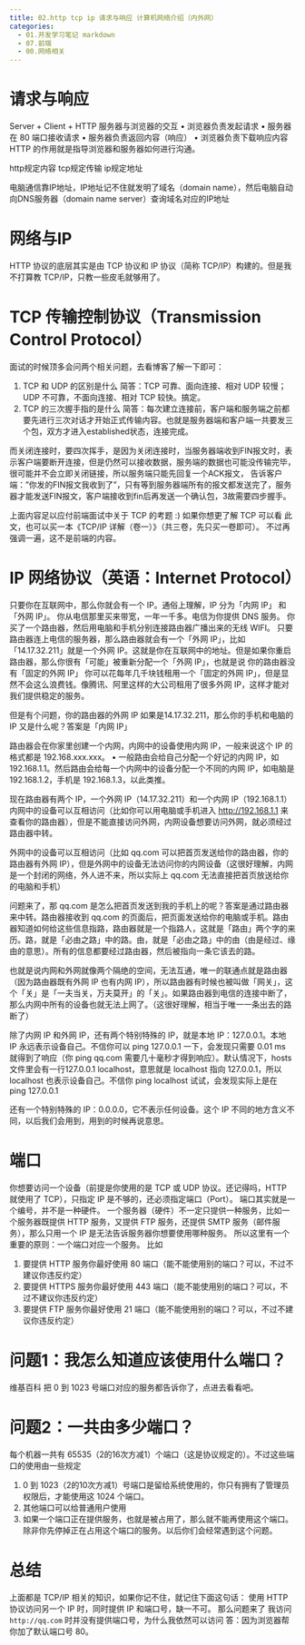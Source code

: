 ```yaml
---
title: 02.http tcp ip 请求与响应 计算机网络介绍（内外网）
categories:
  - 01.开发学习笔记 markdown
  - 07.前端
  - 00.网络相关
---
```


# 请求与响应
Server + Client + HTTP
服务器与浏览器的交互
•	浏览器负责发起请求
•	服务器在 80 端口接收请求
•	服务器负责返回内容（响应）
•	浏览器负责下载响应内容
HTTP 的作用就是指导浏览器和服务器如何进行沟通。

http规定内容
tcp规定传输
ip规定地址

电脑通信靠IP地址，IP地址记不住就发明了域名（domain name），然后电脑自动向DNS服务器（domain name server）查询域名对应的IP地址

# 网络与IP
HTTP 协议的底层其实是由 TCP 协议和 IP 协议（简称 TCP/IP）构建的。但是我不打算教 TCP/IP，只教一些皮毛就够用了。
#	TCP 传输控制协议（Transmission Control Protocol）
面试的时候顶多会问两个相关问题，去看博客了解一下即可：
1.	TCP 和 UDP 的区别是什么
简答：TCP 可靠、面向连接、相对 UDP 较慢；UDP 不可靠，不面向连接、相对 TCP 较快。搞定。
2.	TCP 的三次握手指的是什么
简答：每次建立连接前，客户端和服务端之前都要先进行三次对话才开始正式传输内容。也就是服务器端和客户端一共要发三个包，双方才进入established状态，连接完成。

而关闭连接时，要四次挥手，是因为关闭连接时，当服务器端收到FIN报文时，表示客户端要断开连接，但是仍然可以接收数据，服务端的数据也可能没传输完毕，很可能并不会立即关闭链接，所以服务端只能先回复一个ACK报文， 告诉客户端：”你发的FIN报文我收到了”，只有等到服务器端所有的报文都发送完了，服务器才能发送FIN报文，客户端接收到fin后再发送一个确认包，3故需要四步握手。

上面内容足以应付前端面试中关于 TCP 的考题 :)
如果你想更了解 TCP 可以看 此文，也可以买一本《TCP/IP 详解（卷一）》（共三卷，先只买一卷即可）。
不过再强调一遍，这不是前端的内容。

# IP 网络协议（英语：Internet Protocol）
只要你在互联网中，那么你就会有一个 IP。通俗上理解，IP 分为「内网 IP」 和「外网 IP」。
你从电信那里买来带宽，一年一千多。电信为你提供 DNS 服务。
你买了一个路由器，然后用电脑和手机分别连接路由器广播出来的无线 WIFI。
只要路由器连上电信的服务器，那么路由器就会有一个「外网 IP」，比如「14.17.32.211」就是一个外网 IP。这就是你在互联网中的地址。但是如果你重启路由器，那么你很有「可能」被重新分配一个「外网 IP」，也就是说 你的路由器没有「固定的外网 IP」
你可以花每年几千块钱租用一个「固定的外网 IP」，但是显然不会这么浪费钱。像腾讯、阿里这样的大公司租用了很多外网 IP，这样才能对我们提供稳定的服务。

但是有个问题，你的路由器的外网 IP 如果是14.17.32.211，那么你的手机和电脑的 IP 又是什么呢？答案是「内网 IP」

路由器会在你家里创建一个内网，内网中的设备使用内网 IP，一般来说这个 IP 的格式都是 192.168.xxx.xxx。
•	一般路由会给自己分配一个好记的内网 IP，如 192.168.1.1。然后路由会给每一个内网中的设备分配一个不同的内网 IP，如电脑是 192.168.1.2，手机是 192.168.1.3，以此类推。

现在路由器有两个 IP，一个外网 IP（14.17.32.211）和一个内网 IP（192.168.1.1）
内网中的设备可以互相访问（比如你可以用电脑或手机进入 http://192.168.1.1 来查看你的路由器），但是不能直接访问外网，内网设备想要访问外网，就必须经过路由器中转。

外网中的设备可以互相访问（比如 qq.com 可以把首页发送给你的路由器，你的路由器有外网 IP），但是外网中的设备无法访问你的内网设备（这很好理解，内网是一个封闭的网络，外人进不来，所以实际上 qq.com 无法直接把首页放送给你的电脑和手机）

问题来了，那 qq.com 是怎么把首页发送到我的手机上的呢？答案是通过路由器来中转。路由器接收到 qq.com 的页面后，把页面发送给你的电脑或手机。路由器知道如何给这些信息指路，路由器就是一个指路人，这就是「路由」两个字的来历。路，就是「必由之路」中的路。由，就是「必由之路」中的由（由是经过、缘由的意思）。所有的信息都要经过路由器，然后被指向一条它该去的路。

也就是说内网和外网就像两个隔绝的空间，无法互通，唯一的联通点就是路由器（因为路由器既有外网 IP 也有内网 IP），所以路由器有时候也被叫做「网关」，这个「关」是「一夫当关，万夫莫开」的「关」。如果路由器到电信的连接中断了，那么内网中所有的设备也就无法上网了。（这很好理解，相当于唯一一条出去的路断了）

除了内网 IP 和外网 IP，还有两个特别特殊的 IP，就是本地 IP：127.0.0.1。本地 IP 永远表示设备自己。不信你可以 ping 127.0.0.1 一下，会发现只需要 0.01 ms 就得到了响应（你 ping qq.com 需要几十毫秒才得到响应）。默认情况下，hosts 文件里会有一行127.0.0.1 localhost，意思就是 localhost 指向 127.0.0.1，所以 localhost 也表示设备自己。不信你 ping localhost 试试，会发现实际上是在 ping 127.0.0.1

还有一个特别特殊的 IP：0.0.0.0，它不表示任何设备。这个 IP 不同的地方含义不同，以后我们会用到，用到的时候再说意思。

# 端口
你想要访问一个设备（前提是你使用的是 TCP 或 UDP 协议。还记得吗，HTTP 就使用了 TCP），只指定 IP 是不够的，还必须指定端口（Port）。
端口其实就是一个编号，并不是一种硬件。
一个服务器（硬件）不一定只提供一种服务，比如一个服务器既提供 HTTP 服务，又提供 FTP 服务，还提供 SMTP 服务（邮件服务），那么只用一个 IP 是无法告诉服务器你想要使用哪种服务。
所以这里有一个重要的原则：一个端口对应一个服务。
比如
1.	要提供 HTTP 服务你最好使用 80 端口（能不能使用别的端口？可以，不过不建议你违反约定）
2.	要提供 HTTPS 服务你最好使用 443 端口（能不能使用别的端口？可以，不过不建议你违反约定）
3.	要提供 FTP 服务你最好使用 21 端口（能不能使用别的端口？可以，不过不建议你违反约定）


# 问题1：我怎么知道应该使用什么端口？
维基百科 把 0 到 1023 号端口对应的服务都告诉你了，点进去看看吧。
# 问题2：一共由多少端口？
每个机器一共有 65535（2的16次方减1）个端口（这是协议规定的）。不过这些端口的使用由一些规定
1. 0 到 1023（2的10次方减1）号端口是留给系统使用的，你只有拥有了管理员权限后，才能使用这 1024 个端口。
2. 其他端口可以给普通用户使用
3. 如果一个端口正在提供服务，也就是被占用了，那么就不能再使用这个端口。除非你先停掉正在占用这个端口的服务。以后你们会经常遇到这个问题。

# 总结
上面都是 TCP/IP 相关的知识，如果你记不住，就记住下面这句话：
使用 HTTP 协议访问另一个 IP 时，同时提供 IP 和端口号，缺一不可。
那么问题来了
我访问 `http://qq.com` 时并没有提供端口号，为什么我依然可以访问
答：因为浏览器帮你加了默认端口号 80。

